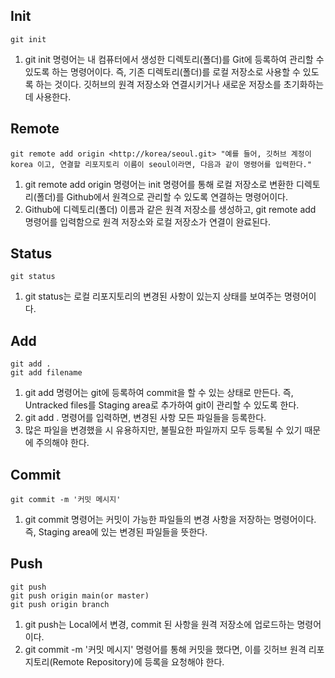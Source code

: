 ## Init
    
    git init
1. git init 명령어는 내 컴퓨터에서 생성한 디렉토리(폴더)를 Git에 등록하여 관리할 수 있도록 하는 명령어이다. 즉, 기존 디렉토리(폴더)를 로컬 저장소로 사용할 수 있도록 하는 것이다. 깃허브의 원격 저장소와 연결시키거나 새로운 저장소를 초기화하는 데 사용한다.

## Remote
    
    git remote add origin <http://korea/seoul.git> "예를 들어, 깃허브 계정이 korea 이고, 연결할 리포지토리 이름이 seoul이라면, 다음과 같이 명령어를 입력한다."
1. git remote add origin 명령어는 init 명령어를 통해 로컬 저장소로 변환한 디렉토리(폴더)를 Github에서 원격으로 관리할 수 있도록 연결하는 명령어이다.
2. Github에 디렉토리(폴더) 이름과 같은 원격 저장소를 생성하고, git remote add 명령어를 입력함으로 원격 저장소와 로컬 저장소가 연결이 완료된다.

## Status
    
    git status
1. git status는 로컬 리포지토리의 변경된 사항이 있는지 상태를 보여주는 명령어이다.

## Add

    git add .
    git add filename
1. git add 명령어는 git에 등록하여 commit을 할 수 있는 상태로 만든다. 즉, Untracked files를 Staging area로 추가하여 git이 관리할 수 있도록 한다.
2. git add . 명령어를 입력하면, 변경된 사항 모든 파일들을 등록한다.
3. 많은 파일을 변경했을 시 유용하지만, 불필요한 파일까지 모두 등록될 수 있기 때문에 주의해야 한다.

## Commit

    git commit -m '커밋 메시지'
1. git commit 명령어는 커밋이 가능한 파일들의 변경 사항을 저장하는 명령어이다. 즉, Staging area에 있는 변경된 파일들을 뜻한다.

## Push
    git push
    git push origin main(or master)
    git push origin branch
1. git push는 Local에서 변경, commit 된 사항을 원격 저장소에 업로드하는 명령어이다.
2. git commit -m '커밋 메시지' 명령어를 통해 커밋을 했다면, 이를 깃허브 원격 리포지토리(Remote Repository)에 등록을 요청해야 한다.

